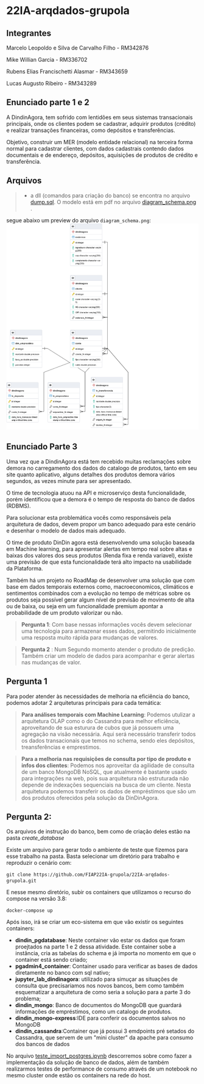 # 22IA-arqdados-grupola

## Integrantes
Marcelo Leopoldo e Silva de Carvalho Filho - RM342876

Mike Willian Garcia - RM336702

Rubens Elias Francischetti Alasmar - RM343659

Lucas Augusto Ribeiro - RM343289

## Enunciado parte 1 e 2

A DindinAgora, tem sofrido com lentidões em seus sistemas transacionais principais, onde os clientes
podem se cadastrar, adquirir produtos (crédito) e realizar transações financeiras, como depósitos e
transferências.

Objetivo, construir um MER (modelo entidade relacional) na terceira forma normal para cadastrar
clientes, com dados cadastrais contendo dados documentais e de endereço, depósitos, aquisições de
produtos de crédito e transferência.

## Arquivos

> * a dll (comandos para criação do banco) se encontra no arquivo [dump.sql](/create_database/dump.sql).
>  O modelo está em pdf no arquivo [diagram_schema.png](/diagram_schema.png) . 

segue abaixo um preview do arquivo `diagram_schema.png`:
![image](https://raw.githubusercontent.com/FIAP22IA-grupola/22IA-arqdados-grupola/main/diagram_schema.png)

## Enunciado Parte 3

Uma vez que a DindinAgora está tem recebido muitas reclamações sobre demora no carregamento
dos dados do catalogo de produtos, tanto em seu site quanto aplicativo, alguns detalhes dos 
produtos demora vários segundos, as vezes minute para ser apresentado.

O time de tecnologia atuou na API e microserviço desta funcionalidade, porém identificou que a 
demora é o tempo de resposta do banco de dados (RDBMS).

Para solucionar esta problemática vocês como responsáveis pela arquitetura de dados, devem propor
um banco adequado para este cenário e desenhar o modelo de dados mais adequado.

O time de produto DinDin agora está desenvolvendo uma solução baseada em Machine learning, 
para apresentar alertas em tempo real sobre altas e baixas dos valores dos seus produtos (Renda fixa
e renda variavel), existe uma previsão de que esta funcionalidade terá alto impacto na usabilidade da 
Plataforma.

Também há um projeto no RoadMap de desenvolver uma solução que com base em dados temporais
externos como, macroeconomicos, climáticos e sentimentos combinados com a evolução no tempo 
de métricas sobre os produtos seja possível gerar algum nível de previsão de movimento de alta ou
de baixa, ou seja em um funcionalidade premium apontar a probabilidade de um produto valorizar
ou não.

> **Pergunta 1**: Com base nessas informações vocês devem selecionar uma tecnologia para armazenar esses dados,
permitindo inicialmente uma resposta muito rápida para mudanças de valores. 

>**Pergunta 2** : Num Segundo 
momento atender o produto de predição.
Também criar um modelo de dados para acompanhar e gerar alertas nas mudanças de valor.

## Pergunta 1
Para poder atender às necessidades de melhoria na eficiência do banco, podemos adotar 2 arquiteturas principais para cada temática:

> **Para análises temporais com Machine Learning**: Podemos utulizar a arquitetura OLAP como o do Cassandra para melhor eficiência, aproveitando de sua esturura de cubos que já possuem uma agregação na visão necessária. Aqui será necessário transferir todos os dados transacionais que temos no schema, sendo eles depósitos, treansferências e emprestimos.

> **Para a melhoria nas requisições de consulta por tipo de produto e infos dos clientes**: Podemos nos aproveitar da agilidade de consulta de um banco MongoDB NoSQL, que atualmente é bastante usado para integrações na web, pois sua arquitetura não estruturada não depende de indexações sequenciais na busca de um cliente. Nesta arquitetura podemos transferir os dados de empréstimos que são um dos produtos oferecidos pela solução da DinDinAgora.

## Pergunta 2:

Os arquivos de instrução do banco, bem como de criação deles estão na pasta *create_database*

Existe um arquivo para gerar todo o ambiente de teste que fizemos para esse trabalho na pasta. Basta selecionar um diretório para trabalho e reproduzir o cenário com:
```
git clone https://github.com/FIAP22IA-grupola/22IA-arqdados-grupola.git
```

E nesse mesmo diretório, subir os containers que utilizamos o recurso do compose na versão 3.8: 

```
docker-compose up
```

Após isso, irá se criar um eco-sistema em que vão existir os seguintes containers:

- **dindin_pgdatabase**: Neste container vão estar os dados que foram proejtados na parte 1 e 2 dessa atividade. Este container sobe a instância, cria as tabelas do schema e já importa no momento em que o container está sendo criado;
- **pgadmin4_container**: Container usado para verificar as bases de dados diretamente no banco com sql nativo;
- **jupyter_lab_dindinagora**: utilizado para simuçar as situações de consulta que precisariamos nos novos bancos, bem como também esquematizar a arquitetura de como seria a solução para a parte 3 do problema;
- **dindin_mongo**: Banco de documentos do MongoDB que guardará informações de empréstimos, como um catalogo de produtos.
- **dindin_mongo-express**:IDE para conferir os documentos salvos no MongoDB
- **dindin_cassandra**:Container que já possui 3 emdpoints pré setados do Cassandra, que servem de um "mini cluster" da apache para consumo dos bancos de dados

No arquivo [teste_import_postgres.ipynb](teste_import_postgres.ipynb) descorremos sobre como fazer a implementação da solução de banco de dados, além de também realizarmos testes de performance de consumo através de um notebook no mesmo cluster onde estão os containers na rede do host.
